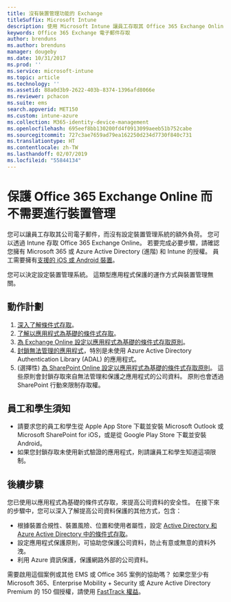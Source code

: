 ```yaml
---
title: 沒有裝置管理功能的 Exchange
titleSuffix: Microsoft Intune
description: 使用 Microsoft Intune 讓員工存取其 Office 365 Exchange Online 電子郵件，而不必設定裝置管理系統。
keywords: Office 365 Exchange 電子郵件存取
author: brenduns
ms.author: brenduns
manager: dougeby
ms.date: 10/31/2017
ms.prod: ''
ms.service: microsoft-intune
ms.topic: article
ms.technology: ''
ms.assetid: 88a0d3b9-2622-403b-8374-1396afd8066e
ms.reviewer: pchacon
ms.suite: ems
search.appverid: MET150
ms.custom: intune-azure
ms.collection: M365-identity-device-management
ms.openlocfilehash: 695eef8bb130200fd4f0913099aeeb51b752cabe
ms.sourcegitcommit: 727c3ae7659ad79ea162250d234d7730f840c731
ms.translationtype: HT
ms.contentlocale: zh-TW
ms.lasthandoff: 02/07/2019
ms.locfileid: "55844134"
---
```

# <a name="protect-office-365-exchange-online-without-requiring-device-management"></a>保護 Office 365 Exchange Online 而不需要進行裝置管理

您可以讓員工存取其公司電子郵件，而沒有設定裝置管理系統的額外負荷。 您可以透過 Intune 存取 Office 365 Exchange Online。 若要完成必要步驟，請確認您擁有 Microsoft 365 或 Azure Active Directory (進階) 和 Intune 的授權。 員工需要擁有[支援的 iOS 或 Android 裝置](supported-devices-browsers.md)。 

您可以決定設定裝置管理系統。 這類型應用程式保護的運作方式與裝置管理無關。 

## <a name="action-plan"></a>動作計劃

1. [深入了解條件式存取](conditional-access.md)。 
2. [了解以應用程式為基礎的條件式存取](app-based-conditional-access-intune.md)。
3. [為 Exchange Online 設定以應用程式為基礎的條件式存取原則](app-based-conditional-access-intune-create.md)。
4. [封鎖無法管理的應用程式](app-modern-authentication-block.md)，特別是未使用 Azure Active Directory Authentication Library (ADAL) 的應用程式。
5. (選擇性) [為 SharePoint Online 設定以應用程式為基礎的條件式存取原則](app-based-conditional-access-intune-create.md)。 這些原則會封鎖存取來自無法管理和保護之應用程式的公司資料。 原則也會透過 SharePoint 行動來限制存取權。 

## <a name="what-to-tell-employees-and-students"></a>員工和學生須知

* 請要求您的員工和學生從 Apple App Store 下載並安裝 Microsoft Outlook 或 Microsoft SharePoint for iOS，或是從 Google Play Store 下載並安裝 Android。 
* 如果您封鎖存取未使用新式驗證的應用程式，則請讓員工和學生知道這項限制。 

## <a name="next-steps"></a>後續步驟

您已使用以應用程式為基礎的條件式存取，來提高公司資料的安全性。 在接下來的步驟中，您可以深入了解提高公司資料保護的其他方式，包含： 

* 根據裝置合規性、裝置風險、位置和使用者屬性，設定 [Active Directory 和 Azure Active Directory 中的條件式存取](https://docs.microsoft.com/azure/active-directory/active-directory-conditional-access-azure-portal)。  
* 設定應用程式保護原則，可協助您保護公司資料，防止有意或無意的資料外洩。 
* 利用 Azure 資訊保護，保護網路外部的公司資料。 

需要啟用這個案例或其他 EMS 或 Office 365 案例的協助嗎？ 如果您至少有 Microsoft 365、Enterprise Mobility + Security 或 Azure Active Directory Premium 的 150 個授權，請使用 [FastTrack 權益](https://docs.microsoft.com/enterprise-mobility-security/solutions/enterprise-mobility-fasttrack-program)。 
